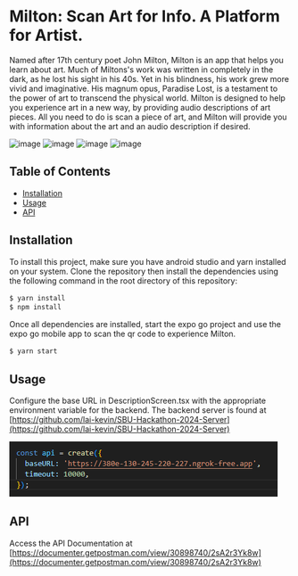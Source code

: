 # Milton: Scan Art for Info. A Platform for Artist.

Named after 17th century poet John Milton, Milton is an app that helps you learn about art. Much of Miltons's work was written in completely in the dark, as he lost his sight in his 40s. Yet in his blindness, his work grew more vivid and imaginative. His magnum opus, Paradise Lost, is a testament to the power of art to transcend the physical world. Milton is designed to help you experience art in a new way, by providing audio descriptions of art pieces. All you need to do is scan a piece of art, and Milton will provide you with information about the art and an audio description if desired.

![image](https://github.com/lai-kevin/SBU-Hackaton-2024-Android/assets/96455410/a225c305-f06b-451b-a4a9-b6b0be55f94d)
![image](https://github.com/lai-kevin/SBU-Hackaton-2024-Android/assets/96455410/95034394-bc12-4b2f-b142-5b960afa3b57)
![image](https://github.com/lai-kevin/SBU-Hackaton-2024-Android/assets/96455410/7f88723f-0b82-4ec1-bd9b-7cb2b5986394)
![image](https://github.com/lai-kevin/SBU-Hackaton-2024-Android/assets/96455410/b125e1eb-10ec-4d63-8130-b80cd9bb34d9)

## Table of Contents

- [Installation](#installation)
- [Usage](#usage)
- [API](#api)

## Installation

To install this project, make sure you have android studio and yarn installed on your system. Clone the repository then install the dependencies using the following command in the root directory of this repository:
```bash
$ yarn install
$ npm install
```

Once all dependencies are installed, start the expo go project and use the expo go mobile app to scan the qr code to experience Milton.
```bash
$ yarn start
```

## Usage
Configure the base URL in DescriptionScreen.tsx with the appropriate environment variable for the backend.
The backend server is found at [https://github.com/lai-kevin/SBU-Hackathon-2024-Server](https://github.com/lai-kevin/SBU-Hackathon-2024-Server)


![alt text](image.png)

## API

Access the API Documentation at [https://documenter.getpostman.com/view/30898740/2sA2r3Yk8w](https://documenter.getpostman.com/view/30898740/2sA2r3Yk8w)
